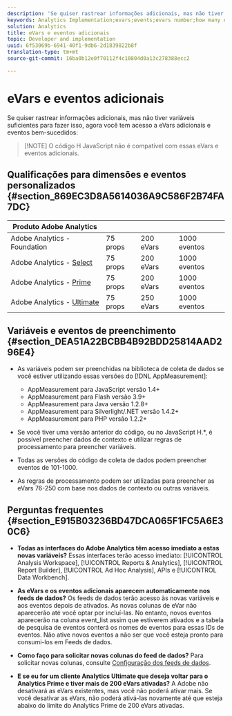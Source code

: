 ```yaml
---
description: 'Se quiser rastrear informações adicionais, mas não tiver variáveis suficientes para fazer isso, agora você tem acesso a eVars adicionais e eventos bem-sucedidos '
keywords: Analytics Implementation;evars;events;evars number;how many evars;how many events
solution: Analytics
title: eVars e eventos adicionais
topic: Developer and implementation
uuid: 6f53069b-6941-40f1-9db6-2d1839822b8f
translation-type: tm+mt
source-git-commit: 16ba0b12e0f70112f4c10804d0a13c278388ecc2

---
```



# eVars e eventos adicionais

Se quiser rastrear informações adicionais, mas não tiver variáveis suficientes para fazer isso, agora você tem acesso a eVars adicionais e eventos bem-sucedidos:

> [!NOTE] O código H JavaScript não é compatível com essas eVars e eventos adicionais.

## Qualificações para dimensões e eventos personalizados {#section_869EC3D8A5614036A9C586F2B74FA7DC}

| Produto Adobe Analytics |  |  |  |
|---|---|---|---|
| Adobe Analytics - Foundation | 75 props | 200 eVars | 1000 eventos |
| Adobe Analytics - [Select](https://www.adobe.com/data-analytics-cloud/analytics/select.html) | 75 props | 200 eVars | 1000 eventos |
| Adobe Analytics - [Prime](https://www.adobe.com/data-analytics-cloud/analytics/prime.html) | 75 props | 200 eVars | 1000 eventos |
| Adobe Analytics - [Ultimate](https://www.adobe.com/data-analytics-cloud/analytics/ultimate.html) | 75 props | 250 eVars | 1000 eventos |

## Variáveis e eventos de preenchimento {#section_DEA51A22BCBB4B92BDD25814AAD296E4}

* As variáveis podem ser preenchidas na biblioteca de coleta de dados se você estiver utilizando essas versões do [!DNL AppMeasurement]:

   * AppMeasurement para JavaScript versão 1.4+
   * AppMeasurement para Flash versão 3.9+
   * AppMeasurement para Java versão 1.2.8+
   * AppMeasurement para Silverlight/.NET versão 1.4.2+
   * AppMeasurement para PHP versão 1.2.2+

* Se você tiver uma versão anterior do código, ou no JavaScript H.*, é possível preencher dados de contexto e utilizar regras de processamento para preencher variáveis.
* Todas as versões do código de coleta de dados podem preencher eventos de 101-1000.
* As regras de processamento podem ser utilizadas para preencher as eVars 76-250 com base nos dados de contexto ou outras variáveis.

## Perguntas frequentes {#section_E915B03236BD47DCA065F1FC5A6E30C6}

* **Todas as interfaces do Adobe Analytics têm acesso imediato a estas novas variáveis?** Essas interfaces terão acesso imediato: [!UICONTROL Analysis Workspace], [!UICONTROL Reports &amp; Analytics], [!UICONTROL Report Builder], [!UICONTROL Ad Hoc Analysis], APIs e [!UICONTROL Data Workbench].

* **As eVars e os eventos adicionais aparecem automaticamente nos feeds de dados?** Os feeds de dados terão acesso às novas variáveis e aos eventos depois de ativados. As novas colunas de eVar não aparecerão até você optar por incluí-las. No entanto, novos eventos aparecerão na coluna event_list assim que estiverem ativados e a tabela de pesquisa de eventos conterá os nomes de eventos para essas IDs de eventos. Não ative novos eventos a não ser que você esteja pronto para consumi-los em Feeds de dados.

* **Como faço para solicitar novas colunas do feed de dados?** Para solicitar novas colunas, consulte [Configuração dos feeds de dados](https://marketing.adobe.com/resources/help/en_US/sc/clickstream/datafeeds_configure.html).

* **E se eu for um cliente Analytics Ultimate que deseja voltar para o Analytics Prime e tiver mais de 200 eVars ativadas?** A Adobe não desativará as eVars existentes, mas você não poderá ativar mais. Se você desativar as eVars, não poderá ativá-las novamente até que esteja abaixo do limite do Analytics Prime de 200 eVars ativadas.

